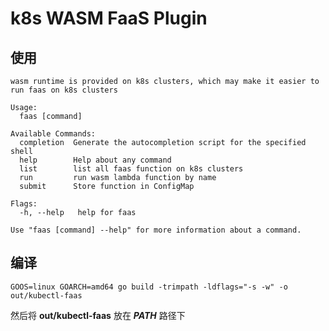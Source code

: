 # k8s WASM FaaS Plugin

## 使用

```text
wasm runtime is provided on k8s clusters, which may make it easier to run faas on k8s clusters

Usage:
  faas [command]

Available Commands:
  completion  Generate the autocompletion script for the specified shell
  help        Help about any command
  list        list all faas function on k8s clusters
  run         run wasm lambda function by name
  submit      Store function in ConfigMap

Flags:
  -h, --help   help for faas

Use "faas [command] --help" for more information about a command.
```

## 编译

```shell
GOOS=linux GOARCH=amd64 go build -trimpath -ldflags="-s -w" -o out/kubectl-faas
```

然后将 **out/kubectl-faas** 放在 ***PATH*** 路径下